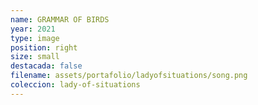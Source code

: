 ```yaml
---
name: GRAMMAR OF BIRDS	
year: 2021
type: image
position: right
size: small
destacada: false
filename: assets/portafolio/ladyofsituations/song.png
coleccion: lady-of-situations
---
```

